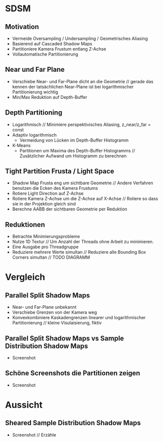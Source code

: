 # SDSM

## Motivation
- Vermeide Oversampling / Undersampling / Geometrisches Aliasing
- Basierend auf Cascaded Shadow Maps
- Partitioniere Kamera Frustum entlang Z-Achse
- Vollautomatische Partitionierung


## Near und Far Plane
- Verschiebe Near- und Far-Plane dicht an die Geometrie
// gerade das kennen der tatsächlichen Near-Plane ist bei logarithmischer Partitionierung wichtig
- Min/Max Reduktion auf Depth-Buffer


## Depth Partitioning
- Logarithmisch
// Minimiere perspektivisches Aliasing, z_near/z_far = const
- Adaptiv logarithmisch
  - Vermeidung von Lücken im Depth-Buffer Histogramm
- K-Means
  - Partitionen um Maxima des Depth-Buffer Histogramms
// Zusätzlicher Aufwand um Histogramm zu berechnen


## Tight Partition Frusta / Light Space
- Shadow Map Frusta eng um sichtbare Geometrie
// Andere Verfahren benutzen die Ecken des Kamera Frustums
- Rotiere Light Direction auf Z-Achse
- Rotiere Kamera Z-Achse um die Z-Achse auf X-Achse
// Rotiere so dass sie in der Projektion gleich sind
- Berechne AABB der sichtbaren Geometrie per Reduktion


## Reduktionen
- Betrachte Minimierungsprobleme
- Nutze 1D Textur
// Um Anzahl der Threads ohne Arbeit zu minimieren.
- Eine Ausgabe pro Threadgruppe
- Reduziere mehrere Werte simultan
// Reduziere alle Bounding Box Corners simultan
// TODO DIAGRAMM

# Vergleich

## Parallel Split Shadow Maps
- Near- und Far-Plane unbekannt
- Verschiebe Grenzen von der Kamera weg
- Konvexkombiniere Kaskadengrenzen linearer und logarithmischer Partitionierung
// kleine Visulaisierung, fiktiv

## Parallel Split Shadow Maps vs Sample Distribution Shadow Maps
- Screenshot

## Schöne Screenshots die Partitionen zeigen
- Screenshot

# Aussicht

## Sheared Sample Distribution Shadow Maps
- Screenshot
// Erzähle
